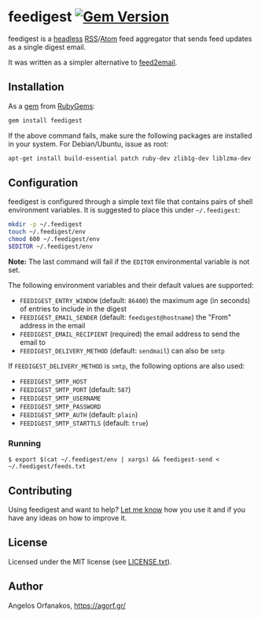 # feedigest [![Gem Version](https://badge.fury.io/rb/feedigest.svg)](http://badge.fury.io/rb/feedigest)

feedigest is a [headless][] [RSS][]/[Atom][] feed aggregator that sends feed
updates as a single digest email.

It was written as a simpler alternative to [feed2email][].

[headless]: http://en.wikipedia.org/wiki/Headless_software
[RSS]: http://www.rssboard.org/rss-specification
[Atom]: https://tools.ietf.org/html/rfc4287
[feed2email]: https://github.com/agorf/feed2email

## Installation

As a [gem][] from [RubyGems][]:

~~~ sh
gem install feedigest
~~~

If the above command fails, make sure the following packages are installed in
your system. For Debian/Ubuntu, issue as root:

~~~ sh
apt-get install build-essential patch ruby-dev zlib1g-dev liblzma-dev
~~~

[gem]: http://rubygems.org/gems/feedigest
[RubyGems]: http://rubygems.org/

## Configuration

feedigest is configured through a simple text file that contains pairs of shell
environment variables. It is suggested to place this under `~/.feedigest`:

~~~ sh
mkdir -p ~/.feedigest
touch ~/.feedigest/env
chmod 600 ~/.feedigest/env
$EDITOR ~/.feedigest/env
~~~

**Note:** The last command will fail if the `EDITOR` environmental variable is
not set.

The following environment variables and their default values are supported:

* `FEEDIGEST_ENTRY_WINDOW` (default: `86400`) the maximum age (in seconds) of
  entries to include in the digest
* `FEEDIGEST_EMAIL_SENDER` (default: `feedigest@hostname`) the "From" address in
  the email
* `FEEDIGEST_EMAIL_RECIPIENT` (required) the email address to send the email to
* `FEEDIGEST_DELIVERY_METHOD` (default: `sendmail`) can also be `smtp`

If `FEEDIGEST_DELIVERY_METHOD` is `smtp`, the following options are also used:

* `FEEDIGEST_SMTP_HOST`
* `FEEDIGEST_SMTP_PORT` (default: `587`)
* `FEEDIGEST_SMTP_USERNAME`
* `FEEDIGEST_SMTP_PASSWORD`
* `FEEDIGEST_SMTP_AUTH` (default: `plain`)
* `FEEDIGEST_SMTP_STARTTLS` (default: `true`)

[Mailgun]: http://www.mailgun.com/

### Running

~~~
$ export $(cat ~/.feedigest/env | xargs) && feedigest-send < ~/.feedigest/feeds.txt
~~~

## Contributing

Using feedigest and want to help? [Let me know](https://agorf.gr/) how you use
it and if you have any ideas on how to improve it.

## License

Licensed under the MIT license (see [LICENSE.txt][license]).

[license]: https://github.com/agorf/feedigest/blob/master/LICENSE.txt

## Author

Angelos Orfanakos, <https://agorf.gr/>
